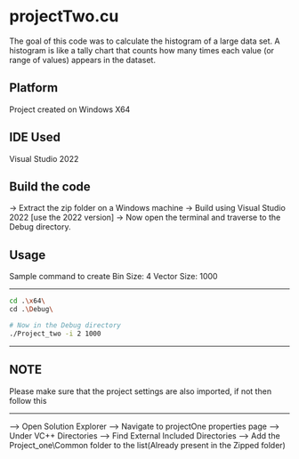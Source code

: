 # projectTwo.cu

The goal of this code was to calculate the histogram of a large data set. A histogram is like a tally chart that counts how many times each value (or range of values) appears in the dataset.

## Platform
Project created on Windows X64

## IDE Used
Visual Studio 2022

## Build the code 
-> Extract the zip folder on a Windows machine 
-> Build using Visual Studio 2022 [use the 2022 version]
-> Now open the terminal and traverse to the Debug directory.

## Usage
Sample command to create 
Bin Size: 4
Vector Size: 1000
******************************************
```bash
cd .\x64\
cd .\Debug\

# Now in the Debug directory
./Project_two -i 2 1000
```
******************************************
## NOTE
Please make sure that the project settings are also imported, if not then follow this
******************************************
--> Open Solution Explorer 
--> Navigate to projectOne properties page 
--> Under VC++ Directories 
--> Find External Included Directories 
--> Add the Project_one\Common folder to the list(Already present in the Zipped folder)
